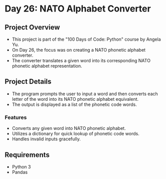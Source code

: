 # Day 26: NATO Alphabet Converter

## Project Overview

- This project is part of the "100 Days of Code: Python" course by Angela Yu. 
- On Day 26, the focus was on creating a NATO phonetic alphabet converter.
- The converter translates a given word into its corresponding NATO phonetic alphabet representation.

## Project Details

- The program prompts the user to input a word and then converts each letter of the word into its NATO phonetic alphabet equivalent.
- The output is displayed as a list of the phonetic code words.

### Features

- Converts any given word into NATO phonetic alphabet.
- Utilizes a dictionary for quick lookup of phonetic code words.
- Handles invalid inputs gracefully.

## Requirements
- Python 3
- Pandas

